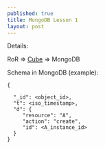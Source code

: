 ```yaml
---
published: true
title: MongoDB Lesson 1
layout: post
---
```

Details:

RoR => [Cube](http://github.com/square/cube) => MongoDB

Schema in MongoDB (example):

```
{

  "_id": <object_id>,
  "t": <iso_timestamp>,
  "d": {
     "resource": "A",
     "action": "create",
     "id": <A_instance_id>
  }
}

```